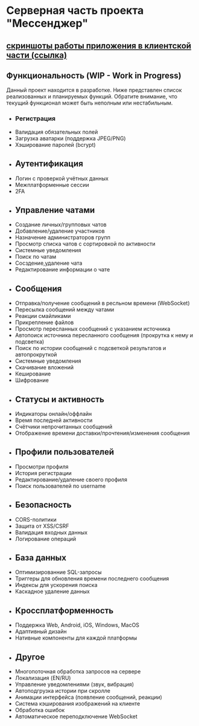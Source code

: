 # Серверная часть проекта "Мессенджер"
## [ скриншоты работы приложения в клиентской части (ссылка) ](https://github.com/yehoto/MessengerClient)
## Функциональность (WIP - Work in Progress)
Данный проект находится в разработке. Ниже представлен список реализованных и планируемых функций. Обратите внимание, что текущий функционал может быть неполным или нестабильным.
- ### Регистрация
- Валидация обязательных полей
- Загрузка аватарки (поддержка JPEG/PNG)
- Хэширование паролей (bcrypt)
- ## Аутентификация
- Логин с проверкой учётных данных
- Межплатформенные сессии
- 2FA
- ## Управление чатами
- Создание личных/групповых чатов
- Добавление/удаление участников
- Назначение администраторов групп
- Просмотр списка чатов с сортировкой по активности
- Системные уведомления
- Поиск по чатам
- Сосздение,удаление чата
- Редактирование информации о чате
- ## Сообщения
- Отправка/получение сообщений в ресльном времени (WebSocket)
- Пересылка сообщений между чатами
- Реакции смайликами
- Прикрепление файлов
- Просмотр пересланных сообщений с указанием источника
- Автопоиск источника пересланного сообщения (прокрутка к нему и подсветка)
- Поиск по истории сообщений с подсветкой результатов и автопрокруткой
- Системные уведомления
- Скачивание вложений
- Кеширование
- Шифрование
- ## Статусы и активность
- Индикаторы онлайн/оффлайн
- Время последней активности
- Счётчики непрочитанных сообщений
- Отображение времени доставки/прочтения/изменения сообщения
- ## Профили пользователей
- Просмотри профиля
- История регистрации
- Редактирование/удаление своего профиля
- Поиск пользователей по username
- ## Безопасность
- CORS-политики
- Защита от XSS/CSRF
- Валидация входных данных
- Логирование операций
- ## База данных
- Оптимизированние SQL-запросы
- Триггеры для обновления времени последнего сообщения
- Индексы для ускорения поиска
- Каскадное удаление данных
- ## Кроссплатформенность
- Поддержка Web, Android, iOS, Windows, MacOS
- Адаптивный дизайн
- Нативные компоненты для каждой платформы
- ## Другое
- Многопоточная обработка запросов на сервере
- Локализация (EN/RU)
- Управление уведомлениями (звук, вибрация)
- Автоподгрузка истории при скролле
- Анимации интерфейса (появление сообщений, реакции)
- Система кэширования изображений на клиенте
- Обработка ошибок
- Автоматическое переподключение WebSocket
